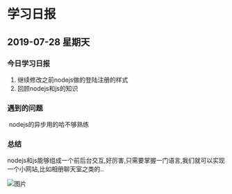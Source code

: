 # 学习日报

## 2019-07-28 星期天

### 今日学习日报

1. 继续修改之前nodejs做的登陆注册的样式
2. 回顾nodejs和js的知识

### 遇到的问题

​	nodejs的异步用的哈不够熟练

### 总结

nodejs和js能够组成一个前后台交互,好厉害,只需要掌握一门语言,我们就可以实现一个小网站,比如相册聊天室之类的..

![图片](https://ss1.bdstatic.com/70cFuXSh_Q1YnxGkpoWK1HF6hhy/it/u=3449268565,2852333408&fm=26&gp=0.jpg)